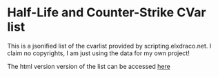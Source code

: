 Half-Life and Counter-Strike CVar list
======================================
This is a jsonified list of the cvarlist provided by scripting.elxdraco.net.
I claim no copyrights, I am just using the data for my own project!

The html version version of the list can be accessed [here](http://txdv.github.com/cstrike-cvarlist/)
